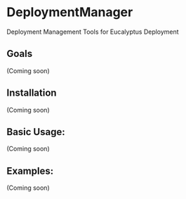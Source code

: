 DeploymentManager
================
Deployment Management Tools for Eucalyptus Deployment

Goals
------
(Coming soon)

Installation
------
(Coming soon)

Basic Usage:
------
(Coming soon)


Examples:
------
(Coming soon)

